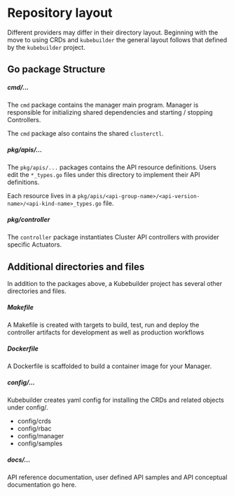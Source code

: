 # Repository layout

Different providers may differ in their directory layout. Beginning with
the move to using CRDs and `kubebuilder` the general layout follows that
defined by the `kubebuilder` project.

## Go package Structure

##### cmd/...

The `cmd` package contains the manager main program.  Manager is responsible
for initializing shared dependencies and starting / stopping Controllers.

The `cmd` package also contains the shared `clusterctl`.

##### pkg/apis/...

The `pkg/apis/...` packages contains the API resource definitions. Users edit
the `*_types.go` files under this directory to implement their API definitions.

Each resource lives in a `pkg/apis/<api-group-name>/<api-version-name>/<api-kind-name>_types.go` file.

##### pkg/controller

The `controller` package instantiates Cluster API controllers with provider specific Actuators.

## Additional directories and files

In addition to the packages above, a Kubebuilder project has several other directories and files.

##### Makefile

A Makefile is created with targets to build, test, run and deploy the controller artifacts
for development as well as production workflows

##### Dockerfile

A Dockerfile is scaffolded to build a container image for your Manager.

##### config/...

Kubebuilder creates yaml config for installing the CRDs and related objects under config/.

- config/crds
- config/rbac
- config/manager
- config/samples

##### docs/...

API reference documentation, user defined API samples and API conceptual documentation go here.
